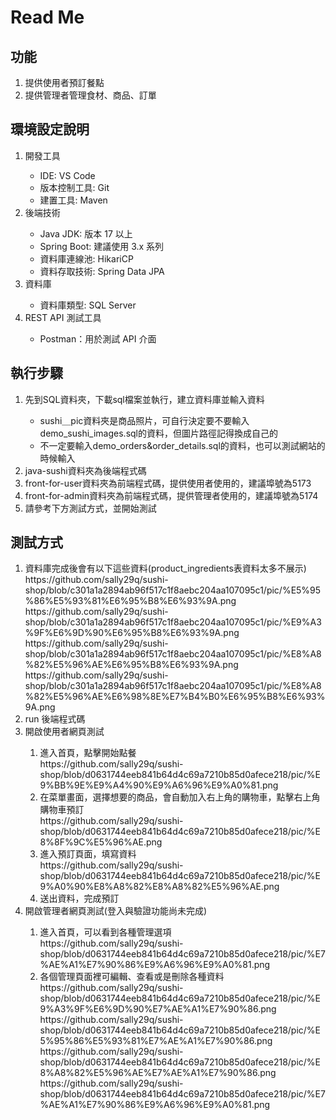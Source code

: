 <h1> Read Me </h1>
<h2>功能</h2>
<ol>
  <li>提供使用者預訂餐點</li>
  <li>提供管理者管理食材、商品、訂單</li>
</ol>

<h2>環境設定說明</h2>
<ol>
  <li>開發工具</li>
  <ul>
  <li>IDE: VS Code</li>
  <li>版本控制工具: Git</li>
  <li>建置工具: Maven</li>
</ul>
  <li>後端技術</li>
  <ul>
  <li>Java JDK: 版本 17 以上</li>
  <li>Spring Boot: 建議使用 3.x 系列</li>
  <li>資料庫連線池: HikariCP</li>
  <li>資料存取技術: Spring Data JPA</li>
</ul>
  <li>資料庫</li>
  <ul>
  <li>資料庫類型: SQL Server</li>
</ul>
  <li>REST API 測試工具</li>
  <ul>
  <li>Postman：用於測試 API 介面</li>
</ul>
</ol>

<h2>執行步驟</h2>
<ol>
  <li>先到SQL資料夾，下載sql檔案並執行，建立資料庫並輸入資料</li>
  <ul>
    <li>sushi＿pic資料夾是商品照片，可自行決定要不要輸入demo_sushi_images.sql的資料，但圖片路徑記得換成自己的</li>
    <li>不一定要輸入demo_orders&order_details.sql的資料，也可以測試網站的時候輸入</li>
  </ul>
  <li>java-sushi資料夾為後端程式碼</li>
  <li>front-for-user資料夾為前端程式碼，提供使用者使用的，建議埠號為5173</li>
  <li>front-for-admin資料夾為前端程式碼，提供管理者使用的，建議埠號為5174</li>
  <li>請參考下方測試方式，並開始測試</li>
</ol>
<h2>測試方式</h2>
<ol>
  <li>資料庫完成後會有以下這些資料(product_ingredients表資料太多不展示)</li>
  https://github.com/sally29q/sushi-shop/blob/c301a1a2894ab96f517c1f8aebc204aa107095c1/pic/%E5%95%86%E5%93%81%E6%95%B8%E6%93%9A.png
  https://github.com/sally29q/sushi-shop/blob/c301a1a2894ab96f517c1f8aebc204aa107095c1/pic/%E9%A3%9F%E6%9D%90%E6%95%B8%E6%93%9A.png
  https://github.com/sally29q/sushi-shop/blob/c301a1a2894ab96f517c1f8aebc204aa107095c1/pic/%E8%A8%82%E5%96%AE%E6%95%B8%E6%93%9A.png
  https://github.com/sally29q/sushi-shop/blob/c301a1a2894ab96f517c1f8aebc204aa107095c1/pic/%E8%A8%82%E5%96%AE%E6%98%8E%E7%B4%B0%E6%95%B8%E6%93%9A.png
  <li>run 後端程式碼</li>
  <li>開啟使用者網頁測試</li>
  <ol>
    <li>進入首頁，點擊開始點餐</li>
    https://github.com/sally29q/sushi-shop/blob/d0631744eeb841b64d4c69a7210b85d0afece218/pic/%E9%BB%9E%E9%A4%90%E9%A6%96%E9%A0%81.png
    <li>在菜單畫面，選擇想要的商品，會自動加入右上角的購物車，點擊右上角購物車預訂</li>
    https://github.com/sally29q/sushi-shop/blob/d0631744eeb841b64d4c69a7210b85d0afece218/pic/%E8%8F%9C%E5%96%AE.png
    <li>進入預訂頁面，填寫資料</li>
    https://github.com/sally29q/sushi-shop/blob/d0631744eeb841b64d4c69a7210b85d0afece218/pic/%E9%A0%90%E8%A8%82%E8%A8%82%E5%96%AE.png
    <li>送出資料，完成預訂</li>
  </ol>
  <li>開啟管理者網頁測試(登入與驗證功能尚未完成)</li>
    <ol>
    <li>進入首頁，可以看到各種管理選項</li>
      https://github.com/sally29q/sushi-shop/blob/d0631744eeb841b64d4c69a7210b85d0afece218/pic/%E7%AE%A1%E7%90%86%E9%A6%96%E9%A0%81.png
    <li>各個管理頁面裡可編輯、查看或是刪除各種資料</li>
      https://github.com/sally29q/sushi-shop/blob/d0631744eeb841b64d4c69a7210b85d0afece218/pic/%E9%A3%9F%E6%9D%90%E7%AE%A1%E7%90%86.png
      https://github.com/sally29q/sushi-shop/blob/d0631744eeb841b64d4c69a7210b85d0afece218/pic/%E5%95%86%E5%93%81%E7%AE%A1%E7%90%86.png
      https://github.com/sally29q/sushi-shop/blob/d0631744eeb841b64d4c69a7210b85d0afece218/pic/%E8%A8%82%E5%96%AE%E7%AE%A1%E7%90%86.png
      https://github.com/sally29q/sushi-shop/blob/d0631744eeb841b64d4c69a7210b85d0afece218/pic/%E7%AE%A1%E7%90%86%E9%A6%96%E9%A0%81.png
  </ol>
</ol>




